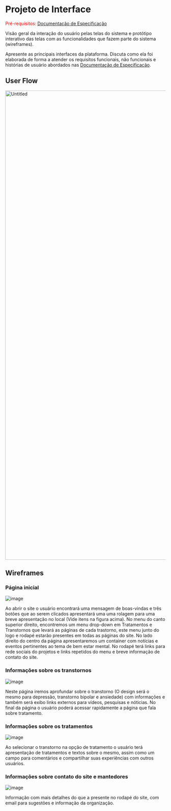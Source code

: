 
# Projeto de Interface

<span style="color:red">Pré-requisitos: <a href="2-Especificação do Projeto.md"> Documentação de Especificação</a></span>

Visão geral da interação do usuário pelas telas do sistema e protótipo interativo das telas com as funcionalidades que fazem parte do sistema (wireframes).

 Apresente as principais interfaces da plataforma. Discuta como ela foi elaborada de forma a atender os requisitos funcionais, não funcionais e histórias de usuário abordados nas <a href="2-Especificação do Projeto.md"> Documentação de Especificação</a>.

## User Flow
<img width="1474" alt="Untitled" src="https://user-images.githubusercontent.com/102487978/194725653-8f9ebdb6-dc74-41b4-b8d0-8dd5b2e6e370.png">

## Wireframes

### Página inicial
![image](https://user-images.githubusercontent.com/98277143/194729727-afdb3077-b3f8-465b-a7d4-2b12f7e4e735.png)

Ao abrir o site o usuário encontrará uma mensagem de boas-vindas e três botões que ao serem clicados apresentará uma uma rolagem para uma breve apresentação no local (Vide itens na figura acima). No menu do canto superior direito, encontremos um menu drop-down em Tratamentos e Transtornos que levará as páginas de cada trastorno, este menu junto do logo e rodapé estarão presentes em todas as páginas do site.
No lado direito do centro da página apresentaremos um container com notícias e eventos pertinentes ao tema de bem estar mental.
No rodapé terá links para rede sociais do projetos e links repetidos do menu e breve informação de contato do site.

### Informações sobre os transtornos
![image](https://user-images.githubusercontent.com/98277143/194729967-aa995dee-02b9-4a9b-8f9b-2e63beaeac72.png)

Neste página iremos aprofundar sobre o transtorno (O design será o mesmo para depressão, transtorno bipolar e ansiedade) com informações e também será exibo links externos para vídeos, pesquisas e nóticias. No final da página o usuário poderá acessar rapidamente a página que fala sobre tratamento.

### Informações sobre os tratamentos
![image](https://user-images.githubusercontent.com/98277143/194729983-420c3d33-0a9a-4f4a-b777-4c9baca8e108.png)

Ao selecionar o transtorno na opção de tratamento o usuário terá apresentação de tratamentos e textos sobre o mesmo, assim como um campo para comentários e compartilhar suas experiências com outros usuários.

### Informações sobre contato do site e mantedores
![image](https://user-images.githubusercontent.com/98277143/194729993-44bfc06d-51f7-41a9-b3f2-cb6780aeb185.png)

Informação com mais detalhes do que a presente no rodapé do site, com email para sugestões e informação da organização.
